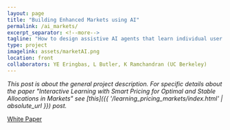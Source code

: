 ```yaml
---
layout: page
title: "Building Enhanced Markets using AI"
permalink: /ai_markets/
excerpt_separator: <!--more-->
tagline: "How to design assistive AI agents that learn individual user preferences, find top recommended actions out of several options for their user, bid opportunistically on behalf of the user in competing markets, be aware of the changing market conditions, and learn efficiently from past interactions? In this project we study these and other similar compelling questions."
type: project
imagelink: assets/marketAI.png
location: front
collaborators: YE Eringbas, L Butler, K Ramchandran (UC Berkeley)
---
```


*This post is about the general project description. For specific details about the paper "Interactive Learning with Smart Pricing for Optimal and Stable Allocations in Markets" see [this]({{ '/learning_pricing_markets/index.html' | absolute_url }}) post.*

<a href="{{site.url}}/files/proposal.pdf">White Paper</a>

<!-- Artificial Intelligence (AI) has proved to be valuable in several market and business related tasks such as targeted marketing, personalized recommendations, process monitoring, logistics, optimizing merchandize, resource utilization, assess resource availability, anticipate customer demand, and product pricing.
Besides it has also been helful in fraud detection, customer service and support.
Machine Learning (ML) and Data Analytics (DA) tools have 

Different types of [market designs](https://gsb-faculty.stanford.edu/susan-athey/economics-980-topics-market-design/) are used for various economic activities (i.e. input of resources, production process, and output of products-goods or services).
For example, auction markets are used by the auctioneer (often a governement) to procure goods or allocate natural resources,

Resource allocation ard market design are central to many economic activities. 
Although these have been studied for centuries the technological developments in the recent past have led to
newer possibilities necessitating us to revisit these problems from a modern perspective. In
particular, I am referring to the following breakaway technologies:
1. Digital revolution: It enhanced communications and computation technologies. The more
compute power the more you can process at any given node
2. Internet of Things → Enhanced monitoring and data gathering
3. Artificial Intelligence → Enhanced data processing, learning, agent assisting through
recommendation systems
4. Markets + AI → Interactive solutions for multi-agent systems to enhance decision making and
resource allocation in multi-sided  markets.-->
